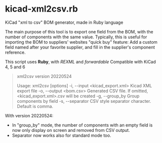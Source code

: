 # kicad-xml2csv.rb
KiCad "xml to csv" BOM generator, made in Ruby language

The main purpose of this tool is to export one field from the BOM, with the number of components with the same value.
Typically, this is useful for importing the BOM to suppliers' websites "quick buy" feature:
Add a custom field named after your favorite supplier, and fill in the supplier's component reference.

This script uses **Ruby**, with *REXML* and *forwardable*
Compatible with KiCad 4, 5 and 6


> xml2csv version 20220524
> 
> Usage: xml2csv [options]
>    -i, --input <kicad_export.xml>   Kicad XML export file
>    -o, --output <bom.csv>           Generated CSV file. If omitted, <kicad_export.xml>.csv will be created
>    -g, --group_by <field>        Group components by field
>    -s, --separator <character>      CSV style separator character. Default is comma.

With version 20220524:

* In "group_by" mode, the number of components with an empty field is now only display on screen and removed from CSV output.
* Separator now works also for standard mode too.

